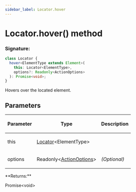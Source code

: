 ```yaml
---
sidebar_label: Locator.hover
---
```


# Locator.hover() method

### Signature:

```typescript
class Locator {
  hover<ElementType extends Element>(
    this: Locator<ElementType>,
    options?: Readonly<ActionOptions>
  ): Promise<void>;
}
```

Hovers over the located element.

## Parameters

<table><thead><tr><th>

Parameter

</th><th>

Type

</th><th>

Description

</th></tr></thead>
<tbody><tr><td>

this

</td><td>

[Locator](./puppeteer.locator.md)&lt;ElementType&gt;

</td><td>

</td></tr>
<tr><td>

options

</td><td>

Readonly&lt;[ActionOptions](./puppeteer.actionoptions.md)&gt;

</td><td>

_(Optional)_

</td></tr>
</tbody></table>
**Returns:**

Promise&lt;void&gt;
